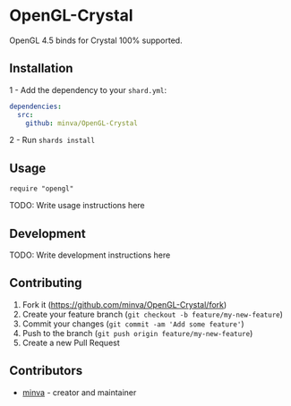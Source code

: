# OpenGL-Crystal

OpenGL 4.5 binds for Crystal 100% supported.

## Installation

1 - Add the dependency to your `shard.yml`:
```yaml
dependencies:
  src:
    github: minva/OpenGL-Crystal
```
2 - Run `shards install`

## Usage

```crystal
require "opengl"
```

TODO: Write usage instructions here

## Development

TODO: Write development instructions here

## Contributing

1. Fork it (<https://github.com/minva/OpenGL-Crystal/fork>)
2. Create your feature branch (`git checkout -b feature/my-new-feature`)
3. Commit your changes (`git commit -am 'Add some feature'`)
4. Push to the branch (`git push origin feature/my-new-feature`)
5. Create a new Pull Request

## Contributors

- [minva](https://github.com/lodenos) - creator and maintainer
